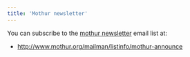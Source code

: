 ```yaml
---
title: 'Mothur newsletter'
---
```

You can subscribe to the [mothur
newsletter](mothur_newsletter) email list at:

-   <http://www.mothur.org/mailman/listinfo/mothur-announce>
